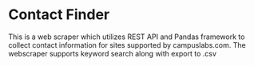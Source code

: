 # Contact Finder
This is a web scraper which utilizes REST API and Pandas framework to collect contact information for sites supported by campuslabs.com. The webscraper supports keyword search along with export to .csv
